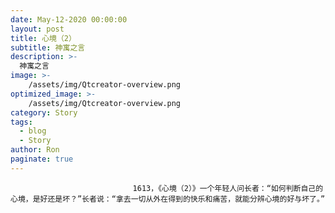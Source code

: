 ```yaml
---
date: May-12-2020 00:00:00
layout: post
title: 心境（2）
subtitle: 神寓之言
description: >-
  神寓之言
image: >-
    /assets/img/Qtcreator-overview.png
optimized_image: >-
    /assets/img/Qtcreator-overview.png
category: Story
tags:
  - blog
  - Story
author: Ron
paginate: true
---
```


							　　1613，《心境（2）》一个年轻人问长者：“如何判断自己的心境，是好还是坏？”长者说：“拿去一切从外在得到的快乐和痛苦，就能分辨心境的好与坏了。”
							
							
						